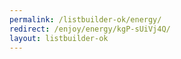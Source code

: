 ```yaml
---
permalink: /listbuilder-ok/energy/
redirect: /enjoy/energy/kgP-sUiVj4Q/
layout: listbuilder-ok
---
```

